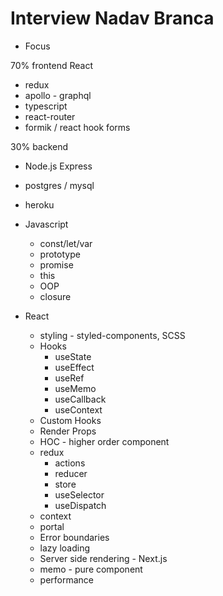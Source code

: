 # Interview Nadav Branca

- Focus

70% frontend React

- redux
- apollo - graphql
- typescript
- react-router
- formik / react hook forms

30% backend
- Node.js Express
- postgres / mysql
- heroku

- Javascript
  - const/let/var 
  - prototype
  - promise
  - this
  - OOP
  - closure

- React
  - styling - styled-components, SCSS
  - Hooks
    - useState
	- useEffect
	- useRef
	- useMemo
	- useCallback
	- useContext
  - Custom Hooks
  - Render Props
  - HOC - higher order component 
  - redux
    - actions
	- reducer
	- store
	- useSelector
	- useDispatch
  - context
  - portal
  - Error boundaries
  - lazy loading
  - Server side rendering - Next.js
  - memo - pure component
  - performance 

